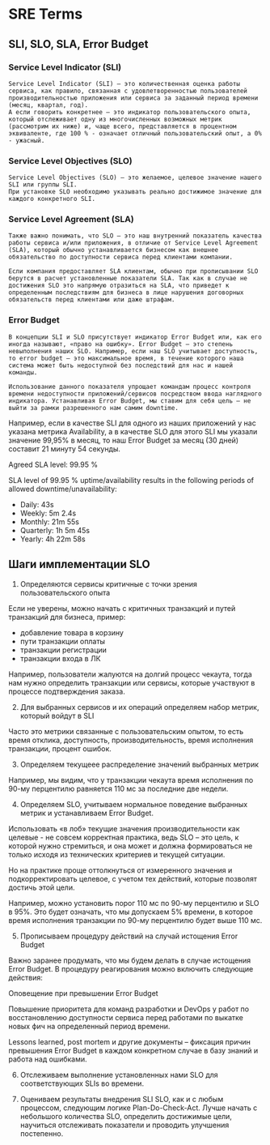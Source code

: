 # SRE Terms
## SLI, SLO, SLA, Error Budget
### Service Level Indicator (SLI)
```
Service Level Indicator (SLI) – это количественная оценка работы сервиса, как правило, связанная с удовлетворенностью пользователей производительностью приложения или сервиса за заданный период времени (месяц, квартал, год).
А если говорить конкретнее – это индикатор пользовательского опыта, который отслеживает одну из многочисленных возможных метрик (рассмотрим их ниже) и, чаще всего, представляется в процентном эквиваленте, где 100 % - означает отличный пользовательский опыт, а 0% - ужасный.
```
### Service Level Objectives (SLO)
```
Service Level Objectives (SLO) – это желаемое, целевое значение нашего SLI или группы SLI.
При установке SLO необходимо указывать реально достижимое значение для каждого конкретного SLI.
```
### Service Level Agreement (SLA)
```
Также важно понимать, что SLO – это наш внутренний показатель качества работы сервиса и/или приложения, в отличие от Service Level Agreement (SLA), который обычно устанавливается бизнесом как внешнее обязательство по доступности сервиса перед клиентами компании.

Если компания предоставляет SLA клиентам, обычно при прописывании SLO берутся в расчет установленные показатели SLA. Так как в случае не достижения SLO это напрямую отразиться на SLA, что приведет к определенным последствиям для бизнеса в лице нарушения договорных обязательств перед клиентами или даже штрафам.
```
### Error Budget
```
В концепции SLI и SLO присутствует индикатор Error Budget или, как его иногда называют, «право на ошибку». Error Budget – это степень невыполнения наших SLO. Например, если наш SLO учитывает доступность, то error budget – это максимальное время, в течение которого наша система может быть недоступной без последствий для нас и нашей команды.

Использование данного показателя упрощает командам процесс контроля времени недоступности приложений/сервисов посредством ввода наглядного индикатора. Устанавливая Error Budget, мы ставим для себя цель – не выйти за рамки разрешенного нам самим downtime.
```
Например, если в качестве SLI для одного из наших приложений у нас указана метрика Availability, а в качестве SLO для этого SLI мы указали значение 99,95% в месяц, то наш Error Budget за месяц (30 дней) составит 21 минуту 54 секунды.

Agreed SLA level: 
99.95 % 

SLA level of 99.95 % uptime/availability results in the following periods of allowed downtime/unavailability:

- Daily: 43s
- Weekly: 5m 2.4s
- Monthly: 21m 55s
- Quarterly: 1h 5m 45s
- Yearly: 4h 22m 58s
## Шаги имплементации SLO
1. Определяются сервисы критичные с точки зрения пользовательского опыта

Если не уверены, можно начать с критичных транзакций и путей транзакций для бизнеса, пример:
- добавление товара в корзину
- пути транзакции оплаты
- транзакции регистрации
- транзакции входа в ЛК

Например, пользователи жалуются на долгий процесс чекаута, тогда нам нужно определить транзакции или сервисы, которые участвуют в процессе подтверждения заказа.

2. Для выбранных сервисов и их операций определяем набор метрик, который войдут в SLI

Часто это метрики связанные с пользовательским опытом, то есть время отклика, доступность, производительность, время исполнения транзакции, процент ошибок.

3. Определяем текущеее распределение значений выбранных метрик

Например, мы видим, что у транзакции чекаута время исполнения по 90-му перцентилю равняется 110 мс за последние две недели.

4. Определяем SLO, учитываем нормальное поведение выбранных метрик и устанавливаем Error Budget.

Использовать «в лоб» текущие значения производительности как целевые - не совсем корректная практика, ведь SLO – это цель, к которой нужно стремиться, и она может и должна формироваться не только исходя из технических критериев и текущей ситуации. 

Но на практике проще оттолкнуться от измеренного значения и подкорректировать целевое, с учетом тех действий, которые позволят достичь этой цели.

Например, можно установить порог 110 мс по 90-му перцентилю и SLO в 95%. Это будет означать, что мы допускаем 5% времени, в которое время исполнения транзакции по 90-му перцентилю будет выше 110 мс.

5. Прописываем процедуру действий на случай истощения Error Budget

Важно заранее продумать, что мы будем делать в случае истощения Error Budget. В процедуру реагирования можно включить следующие действия:

Оповещение при превышении Error Budget

Повышение приоритета для команд разработки и DevOps у работ по восстановлению доступности сервиса перед работами по выкатке новых фич на определенный период времени.

Lessons learned, post mortem и другие документы – фиксация причин превышения Error Budget в каждом конкретном случае в базу знаний и работа над ошибками.

6. Отслеживаем выполнение установленных нами SLO для соответствующих SLIs во времени.

7. Оцениваем результаты внедрения SLI SLO, как и с любым процессом, следующим логике Plan-Do-Check-Act. Лучше начать с небольшого количества SLO, определить достижимые цели, научиться отслеживать показатели и проводить улучшения постепенно.
